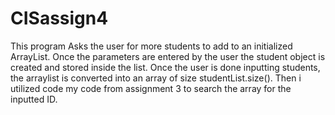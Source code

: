 # CISassign4
 This program Asks the user for more students to add to an initialized ArrayList. Once the
parameters are entered by the user the student object is created and stored inside the list. Once the 
user is done inputting students, the arraylist is converted into an array of size studentList.size().
Then i utilized code my code from assignment 3 to search the array for the inputted ID. 
